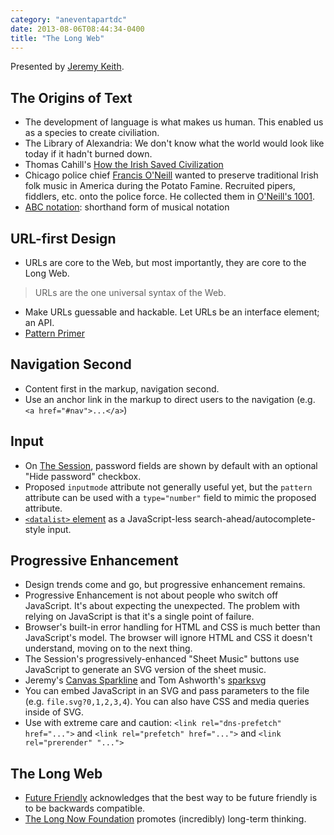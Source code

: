 ```yaml
---
category: "aneventapartdc"
date: 2013-08-06T08:44:34-0400
title: "The Long Web"
---
```


Presented by [Jeremy Keith](http://adactio.com/).

## The Origins of Text

- The development of language is what makes us human. This enabled us as a species to create civiliation.
- The Library of Alexandria: We don't know what the world would look like today if it hadn't burned down.
- Thomas Cahill's [How the Irish Saved Civilization](http://en.wikipedia.org/wiki/How_the_Irish_Saved_Civilization)
- Chicago police chief [Francis O'Neill](http://en.wikipedia.org/wiki/Francis_O%27Neill) wanted to preserve traditional Irish folk music in America during the Potato Famine. Recruited pipers, fiddlers, etc. onto the police force. He collected them in [O'Neill's 1001](http://www.amazon.com/ONeills-1001-Dance-Music-Ireland/dp/0786616032).
- [ABC notation](https://en.wikipedia.org/wiki/ABC_notation): shorthand form of musical notation

## URL-first Design

- URLs are core to the Web, but most importantly, they are core to the Long Web.

> URLs are the one universal syntax of the Web.

- Make URLs guessable and hackable. Let URLs be an interface element; an API.
- [Pattern Primer](https://github.com/adactio/Pattern-Primer)


## Navigation Second

- Content first in the markup, navigation second.
- Use an anchor link in the markup to direct users to the navigation (e.g. `<a href="#nav">...</a>`)


## Input

- On [The Session](http://www.thesession.org/), password fields are shown by default with an optional "Hide password" checkbox.
- Proposed `inputmode` attribute not generally useful yet, but the `pattern` attribute can be used with a `type="number"` field to mimic the proposed attribute.
- [`<datalist>` element](https://developer.mozilla.org/en-US/docs/Web/HTML/Element/datalist) as a JavaScript-less search-ahead/autocomplete-style input.


## Progressive Enhancement

- Design trends come and go, but progressive enhancement remains.
- Progressive Enhancement is not about people who switch off JavaScript. It's about expecting the unexpected. The problem with relying on JavaScript is that it's a single point of failure.
- Browser's built-in error handling for HTML and CSS is much better than JavaScript's model. The browser will ignore HTML and CSS it doesn't understand, moving on to the next thing.
- The Session's progressively-enhanced "Sheet Music" buttons use JavaScript to generate an SVG version of the sheet music.
- Jeremy's [Canvas Sparkline](https://github.com/adactio/Canvas-Sparkline) and Tom Ashworth's [sparksvg](https://github.com/phuu/sparksvg)
- You can embed JavaScript in an SVG and pass parameters to the file (e.g. `file.svg?0,1,2,3,4`). You can also have CSS and media queries inside of SVG.
- Use with extreme care and caution: `<link rel="dns-prefetch" href="...">` and `<link rel="prefetch" href="...">` and `<link rel="prerender" "...">`


## The Long Web

- [Future Friendly](http://futurefriend.ly/) acknowledges that the best way to be future friendly is to be backwards compatible.
- [The Long Now Foundation](http://longnow.org/) promotes (incredibly) long-term thinking.
